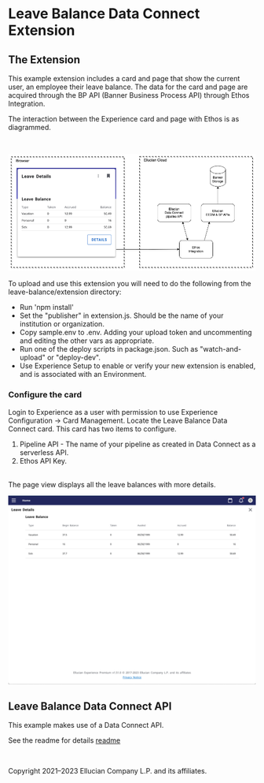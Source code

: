 # Leave Balance Data Connect Extension
## The Extension
This example extension includes a card and page that show the current user, an employee their leave balance. The data for the card and page are acquired through the BP API (Banner Business Process API) through Ethos Integration.

The interaction between the Experience card and page with Ethos is as diagrammed.

<br/>

![](../docs/images/Leave-Balance-Diagram.png)

To upload and use this extension you will need to do the following from the leave-balance/extension directory:

* Run 'npm install'
* Set the "publisher" in extension.js. Should be the name of your institution or organization.
* Copy sample.env to .env. Adding your upload token and uncommenting and editing the other vars as appropriate.
* Run one of the deploy scripts in package.json. Such as "watch-and-upload" or "deploy-dev".
* Use Experience Setup to enable or verify your new extension is enabled, and is associated with an Environment.

### Configure the card
Login to Experience as a user with permission to use Experience Configuration -> Card Management. Locate the Leave Balance Data Connect card. This card has two items to configure.

1. Pipeline API - The name of your pipeline as created in Data Connect as a serverless API.
1. Ethos API Key.

<br/>
The page view displays all the leave balances with more details.

![](../docs/images/Leave-Balance-Page.png)

## Leave Balance Data Connect API

This example makes use of a Data Connect API.

See the readme for details [readme](../dataconnect/README.md)

<br/>

Copyright 2021–2023 Ellucian Company L.P. and its affiliates.
